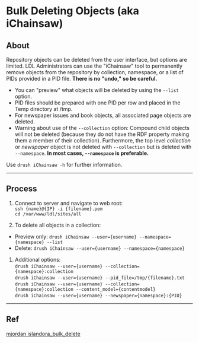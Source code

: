 # Bulk Deleting Objects (aka iChainsaw)

## About  

Repository objects can be deleted from the user interface, but options are limited. LDL Administrators can use the "iChainsaw" tool to permanently remove objects from the repository by collection, namespace, or a list of PIDs provided in a PID file. __There is no "undo," so be careful.__  

- You can "preview" what objects will be deleted by using the `--list` option.
- PID files should be prepared with one PID per row and placed in the Temp directory at /tmp.  
- For newspaper issues and book objects, all associated page objects are deleted.
- Warning about use of the `--collection` option: Compound child objects will not be deleted (because they do not have the RDF property making them a member of their collection). Furthermore, the top level _collection_ or _newspaper_ object is not deleted with `--collection` but is deleted with `--namespace`. __In most cases, `--namespace` is preferable.__

Use `drush iChainsaw -h` for further information.  

- - - - -

## Process  

1. Connect to server and navigate to web root:  
`ssh {name}@{IP} -i {filename}.pem`  
`cd /var/www/ldl/sites/all`  

1. To delete all objects in a collection:  
  - Preview only: `drush iChainsaw --user={username} --namespace={namespace} --list`  
  - Delete: `drush iChainsaw --user={username} --namespace={namespace}`  

1. Additional options:  
`drush iChainsaw --user={username} --collection={namespace}:collection`  
`drush iChainsaw --user={username} --pid_file=/tmp/{filename}.txt`  
`drush iChainsaw --user={username} --collection={namespace}:collection --content_model={contentmodel}`  
`drush iChainsaw --user={username} --newspaper={namespace}:{PID}`  

- - - - -

## Ref

[mjordan islandora_bulk_delete](https://github.com/mjordan/islandora_bulk_delete)
